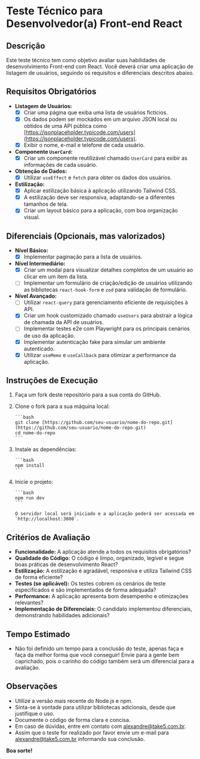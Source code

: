 # Teste Técnico para Desenvolvedor(a) Front-end React

## Descrição

Este teste técnico tem como objetivo avaliar suas habilidades de desenvolvimento Front-end com React. Você deverá criar uma aplicação de listagem de usuários, seguindo os requisitos e diferenciais descritos abaixo.

## Requisitos Obrigatórios

- **Listagem de Usuários:**
    - [x] Criar uma página que exiba uma lista de usuários fictícios.
    - [x] Os dados podem ser mockados em um arquivo JSON local ou obtidos de uma API pública como [https://jsonplaceholder.typicode.com/users](https://jsonplaceholder.typicode.com/users).
    - [x] Exibir o nome, e-mail e telefone de cada usuário.
- **Componente `UserCard`:**
    - [x] Criar um componente reutilizável chamado `UserCard` para exibir as informações de cada usuário.
- **Obtenção de Dados:**
    - [x] Utilizar `useEffect` e `fetch` para obter os dados dos usuários.
- **Estilização:**
    - [x] Aplicar estilização básica à aplicação utilizando Tailwind CSS.
    - [x] A estilização deve ser responsiva, adaptando-se a diferentes tamanhos de tela.
    - [x] Criar um layout básico para a aplicação, com boa organização visual.

## Diferenciais (Opcionais, mas valorizados)

- **Nível Básico:**
    - [x] Implementar paginação para a lista de usuários.
- **Nível Intermediário:**
    - [x] Criar um modal para visualizar detalhes completos de um usuário ao clicar em um item da lista.
    - [ ] Implementar um formulário de criação/edição de usuários utilizando as bibliotecas `react-hook-form` e `zod` para validação de formulário.
- **Nível Avançado:**
    - [ ] Utilizar `react-query` para gerenciamento eficiente de requisições à API.
    - [x] Criar um hook customizado chamado `useUsers` para abstrair a lógica de chamada da API de usuários.
    - [ ] Implementar testes e2e com Playwright para os principais cenários de uso da aplicação.
    - [x] Implementar autenticação fake para simular um ambiente autenticado.
    - [x] Utilizar `useMemo` e `useCallback` para otimizar a performance da aplicação.

## Instruções de Execução

1.  Faça um fork deste repositório para a sua conta do GitHub.
2.  Clone o fork para a sua máquina local:

        ```bash
        git clone [https://github.com/seu-usuario/nome-do-repo.git](https://github.com/seu-usuario/nome-do-repo.git)
        cd nome-do-repo
        ```

3.  Instale as dependências:

        ```bash
        npm install
        ```

4.  Inicie o projeto:

        ```bash
        npm run dev
        ```

        O servidor local será iniciado e a aplicação poderá ser acessada em `http://localhost:3000`.

## Critérios de Avaliação

* **Funcionalidade:** A aplicação atende a todos os requisitos obrigatórios?
* **Qualidade do Código:** O código é limpo, organizado, legível e segue boas práticas de desenvolvimento React?
* **Estilização:** A estilização é agradável, responsiva e utiliza Tailwind CSS de forma eficiente?
* **Testes (se aplicável):** Os testes cobrem os cenários de teste especificados e são implementados de forma adequada?
* **Performance:** A aplicação apresenta bom desempenho e otimizações relevantes?
* **Implementação de Diferenciais:** O candidato implementou diferenciais, demonstrando habilidades adicionais?

## Tempo Estimado

* Não foi definido um tempo para a conclusão do teste, apenas faça e faça da melhor forma que você conseguir! Envie para a gente bem caprichado, pois o carinho do código também será um diferencial para a avaliação.

## Observações

* Utilize a versão mais recente do Node.js e npm.
* Sinta-se à vontade para utilizar bibliotecas adicionais, desde que justifique o uso.
* Documente o código de forma clara e concisa.
* Em caso de dúvidas, entre em contato com alexandre@take5.com.br.
* Assim que o teste for realizado por favor envie um e-mail para alexandre@take5.com.br informando sua conclusão.

**Boa sorte!**
